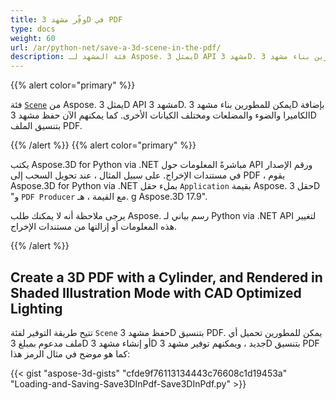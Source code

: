 ```yaml
---
title: وفِّر مشهد 3D في PDF
type: docs
weight: 60
url: /ar/python-net/save-a-3d-scene-in-the-pdf/
description: فئة المشهد لـ Aspose. يمثل 3D API مشهد 3D. يمكن للمطورين بناء مشهد 3D عن طريق إضافة الكاميرا والضوء والمضلعات ومختلف الكيانات الأخرى. يمكنهم أيضًا الآن حفظ مشهد 3D بتنسيق الملف PDF.
---
```

{{% alert color="primary" %}} 

فئة [`Scene`](https://reference.aspose.com/3d/net/aspose.threed/scene) من Aspose. يمثل 3D API مشهد 3D. يمكن للمطورين بناء مشهد 3D بإضافة الكاميرا والضوء والمضلعات ومختلف الكيانات الأخرى. كما يمكنهم الآن حفظ مشهد 3D بتنسيق الملف PDF.

{{% /alert %}} {{% alert color="primary" %}} 

يكتب Aspose.3D for Python via .NET مباشرةً المعلومات حول API ورقم الإصدار في مستندات الإخراج. على سبيل المثال ، عند تحويل السحب إلى PDF ، يقوم Aspose.3D for Python via .NET بملء حقل `Application` بقيمة Aspose. حقل 3D "و `PDF Producer` مع القيمة ، هـ. g Aspose.3D 17.9".

يرجى ملاحظة أنه لا يمكنك طلب Aspose. رسم بياني لـ Python via .NET API لتغيير هذه المعلومات أو إزالتها من مستندات الإخراج.

{{% /alert %}} 
##  **Create a 3D PDF with a Cylinder, and Rendered in Shaded Illustration Mode with CAD Optimized Lighting**
تتيح طريقة التوفير لفئة `Scene` حفظ مشهد 3D بتنسيق PDF. يمكن للمطورين تحميل أي ملف مدعوم بمبلغ 3D أو إنشاء مشهد 3D جديد ، ويمكنهم توفير مشهد 3D بتنسيق PDF كما هو موضح في مثال الرمز هذا:

{{< gist "aspose-3d-gists" "cfde9f76113134443c76608c1d19453a" "Loading-and-Saving-Save3DInPdf-Save3DInPdf.py" >}}
